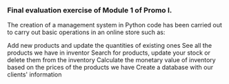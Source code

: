 ### Final evaluation exercise of Module 1 of Promo I. 


 The creation of a management system in Python code has been carried out to carry out basic operations in an online store such as:

 Add new products and update the quantities of existing ones
 See all the products we have in inventor
 Search for products, update your stock or delete them from the inventory
 Calculate the monetary value of inventory based on the prices of the products we have
 Create a database with our clients' information
